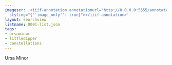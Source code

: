 ```yaml
---
imagescr: '<iiif-annotation annotationurl="http://0.0.0.0:5555/annotate/annotations/0001-2.json"
  styling="{''image_only'': true}"></iiif-annotation>'
layout: searchview
listname: 0001-list.json
tags:
- ursaminor
- littledipper
- constellations
---
```

Ursa Minor